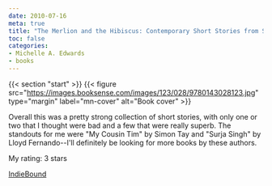 ```yaml
---
date: 2010-07-16
meta: true
title: "The Merlion and the Hibiscus: Contemporary Short Stories from Singapore and Malaysia"
toc: false
categories:
- Michelle A. Edwards
- books
---
```


{{< section "start" >}}
{{< figure src="https://images.booksense.com/images/123/028/9780143028123.jpg" type="margin" label="mn-cover" alt="Book cover" >}}

Overall this was a pretty strong collection of short stories, with only one or two that I thought were bad and a few that were really superb. The standouts for me were "My Cousin Tim" by Simon Tay and "Surja Singh" by Lloyd Fernando--I'll definitely be looking for more books by these authors.

My rating: 3 stars  

[IndieBound](https://www.indiebound.org/book/9780143028123)

